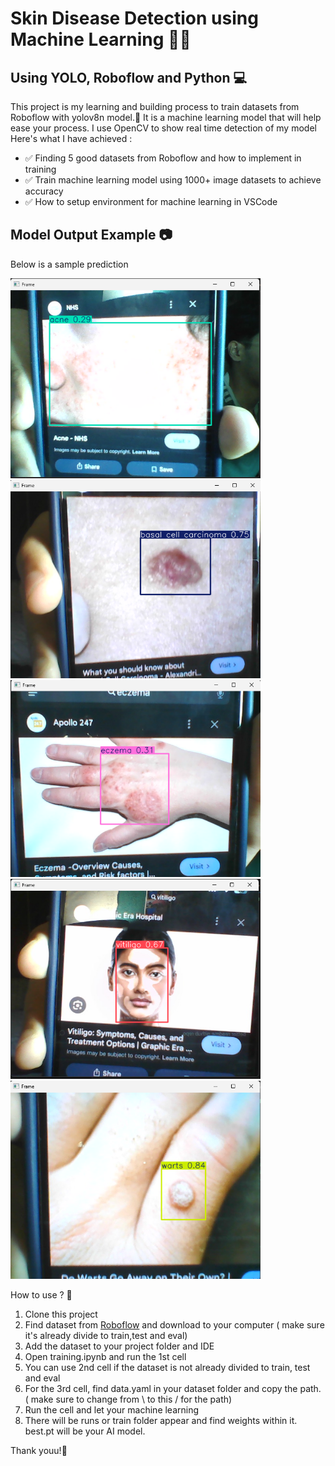 # Skin Disease Detection using Machine Learning 🧑‍⚕️

## Using YOLO, Roboflow and Python 💻

This project is my learning and building process to train datasets from Roboflow with yolov8n model.🤖 It is a machine learning model that will help ease your process. I use OpenCV to show real time detection of my model
Here's what I have achieved :

  * ✅ Finding 5 good datasets from Roboflow and how to implement in training
  * ✅ Train machine learning model using 1000+ image datasets to achieve accuracy
  * ✅ How to setup environment for machine learning in VSCode

## Model Output Example 📷

Below is a sample prediction

<img src ="images/acne.png" width="400"/>
<img src ="images/basalCellCarcinoma.png" width="400"/>
<img src ="images/eczema.png" width="400"/>
<img src ="images/virtiligo.png" width="400"/>
<img src ="images/warts.png" width="400"/>

How to use ? 📖

 1. Clone this project
 2. Find dataset from [Roboflow](https://universe.roboflow.com) and download to your computer ( make sure it's already divide to train,test and eval)
 3. Add the dataset to your project folder and IDE
 4. Open training.ipynb and run the 1st cell
 5. You can use 2nd cell if the dataset is not already divided to train, test and eval
 6. For the 3rd cell, find data.yaml in your dataset folder and copy the path. ( make sure to change from \ to this / for the path)
 7. Run the cell and let your machine learning
 8. There will be runs or train folder appear and find weights within it. best.pt will be your AI model.

Thank youu!🥰
